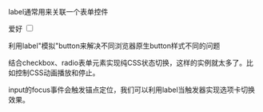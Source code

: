 label通常用来关联一个表单控件

   <label for="hobby">爱好</label>
   <input id="hobby" type="checkbox"  value="0">

利用label"模拟"button来解决不同浏览器原生button样式不同的问题

结合checkbox、radio表单元素实现纯CSS状态切换，这样的实例就太多了。比如控制CSS动画播放和停止。

input的focus事件会触发锚点定位，我们可以利用label当触发器实现选项卡切换效果。
